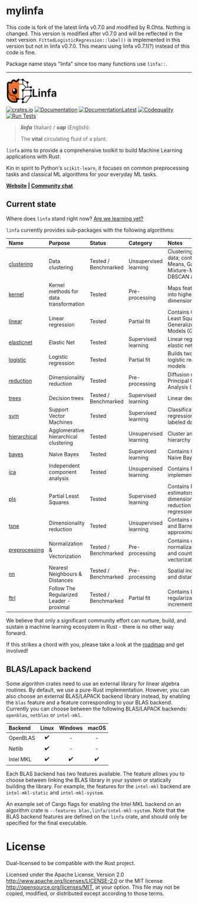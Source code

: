 # mylinfa

This code is fork of the latest linfa v0.7.0 and modified by R.Ohta.
Nothing is changed.
This version is modified after v0.7.0 and will be reflected in the next version.
`FittedLogisticRegression::label()` is implemented in this version but not in linfa v0.7.0.
This means using linfa v0.7.1(?) instead of this code is fine.


Package name stays "linfa" since too many functions use `linfa::`.


---- 


<img align="left" src="./mascot.svg" width="70px" height="70px" alt="Linfa mascot icon">

# Linfa

[![crates.io](https://img.shields.io/crates/v/linfa.svg)](https://crates.io/crates/linfa)
[![Documentation](https://docs.rs/linfa/badge.svg)](https://docs.rs/linfa)
[![DocumentationLatest](https://img.shields.io/badge/docs-latest-blue)](https://rust-ml.github.io/linfa/rustdocs/linfa/)
[![Codequality](https://github.com/rust-ml/linfa/workflows/Codequality%20Lints/badge.svg)](https://github.com/rust-ml/linfa/actions?query=workflow%3A%22Codequality+Lints%22)
[![Run Tests](https://github.com/rust-ml/linfa/workflows/Run%20Tests/badge.svg)](https://github.com/rust-ml/linfa/actions?query=workflow%3A%22Run+Tests%22)

> _**linfa**_ (Italian) / _**sap**_ (English):
> 
> The **vital** circulating fluid of a plant.


`linfa` aims to provide a comprehensive toolkit to build Machine Learning applications with Rust.

Kin in spirit to Python's `scikit-learn`, it focuses on common preprocessing tasks and classical ML algorithms for your everyday ML tasks.

<strong>
    <a href="https://rust-ml.github.io/linfa/">Website</a> | <a href="https://rust-ml.zulipchat.com">Community chat</a>
</strong>

## Current state

Where does `linfa` stand right now? [Are we learning yet?](http://www.arewelearningyet.com/)

`linfa` currently provides sub-packages with the following algorithms: 


| Name | Purpose | Status | Category |  Notes | 
| :--- | :--- | :---| :--- | :---| 
| [clustering](algorithms/linfa-clustering/) | Data clustering | Tested / Benchmarked  | Unsupervised learning | Clustering of unlabeled data; contains K-Means, Gaussian-Mixture-Model, DBSCAN and OPTICS | 
| [kernel](algorithms/linfa-kernel/) | Kernel methods for data transformation  | Tested  | Pre-processing | Maps feature vector into higher-dimensional space| 
| [linear](algorithms/linfa-linear/) | Linear regression | Tested  | Partial fit | Contains Ordinary Least Squares (OLS), Generalized Linear Models (GLM) | 
| [elasticnet](algorithms/linfa-elasticnet/) | Elastic Net | Tested | Supervised learning | Linear regression with elastic net constraints |
| [logistic](algorithms/linfa-logistic/) | Logistic regression | Tested  | Partial fit | Builds two-class logistic regression models
| [reduction](algorithms/linfa-reduction/) | Dimensionality reduction | Tested | Pre-processing | Diffusion mapping and Principal Component Analysis (PCA) |
| [trees](algorithms/linfa-trees/) | Decision trees | Tested / Benchmarked  | Supervised learning | Linear decision trees
| [svm](algorithms/linfa-svm/) | Support Vector Machines | Tested  | Supervised learning | Classification or regression analysis of labeled datasets | 
| [hierarchical](algorithms/linfa-hierarchical/) | Agglomerative hierarchical clustering | Tested | Unsupervised learning | Cluster and build hierarchy of clusters |
| [bayes](algorithms/linfa-bayes/) | Naive Bayes | Tested | Supervised learning | Contains Gaussian Naive Bayes |
| [ica](algorithms/linfa-ica/) | Independent component analysis | Tested | Unsupervised learning | Contains FastICA implementation |
| [pls](algorithms/linfa-pls/) | Partial Least Squares | Tested | Supervised learning | Contains PLS estimators for dimensionality reduction and regression |
| [tsne](algorithms/linfa-tsne/) | Dimensionality reduction| Tested | Unsupervised learning | Contains exact solution and Barnes-Hut approximation t-SNE |
| [preprocessing](algorithms/linfa-preprocessing/) |Normalization & Vectorization| Tested / Benchmarked | Pre-processing | Contains data normalization/whitening and count vectorization/tf-idf |
| [nn](algorithms/linfa-nn/) | Nearest Neighbours & Distances | Tested / Benchmarked | Pre-processing | Spatial index structures and distance functions |
| [ftrl](algorithms/linfa-ftrl/) | Follow The Regularized Leader - proximal | Tested  / Benchmarked | Partial fit | Contains L1 and L2 regularization. Possible incremental update |

We believe that only a significant community effort can nurture, build, and sustain a machine learning ecosystem in Rust - there is no other way forward.

If this strikes a chord with you, please take a look at the [roadmap](https://github.com/rust-ml/linfa/issues/7) and get involved!

## BLAS/Lapack backend

Some algorithm crates need to use an external library for linear algebra routines. By default, we use a pure-Rust implementation. However, you can also choose an external BLAS/LAPACK backend library instead, by enabling the `blas` feature and a feature corresponding to your BLAS backend. Currently you can choose between the following BLAS/LAPACK backends: `openblas`, `netblas` or `intel-mkl`.

|Backend  | Linux | Windows | macOS |
|:--------|:-----:|:-------:|:-----:|
|OpenBLAS |✔️      |-        |-      |
|Netlib   |✔️      |-        |-      |
|Intel MKL|✔️      |✔️        |✔️      |

Each BLAS backend has two features available. The feature allows you to choose between linking the BLAS library in your system or statically building the library. For example, the features for the `intel-mkl` backend are `intel-mkl-static` and `intel-mkl-system`.

An example set of Cargo flags for enabling the Intel MKL backend on an algorithm crate is `--features blas,linfa/intel-mkl-system`. Note that the BLAS backend features are defined on the `linfa` crate, and should only be specified for the final executable.

# License
Dual-licensed to be compatible with the Rust project.

Licensed under the Apache License, Version 2.0 http://www.apache.org/licenses/LICENSE-2.0 or the MIT license http://opensource.org/licenses/MIT, at your option. This file may not be copied, modified, or distributed except according to those terms.

